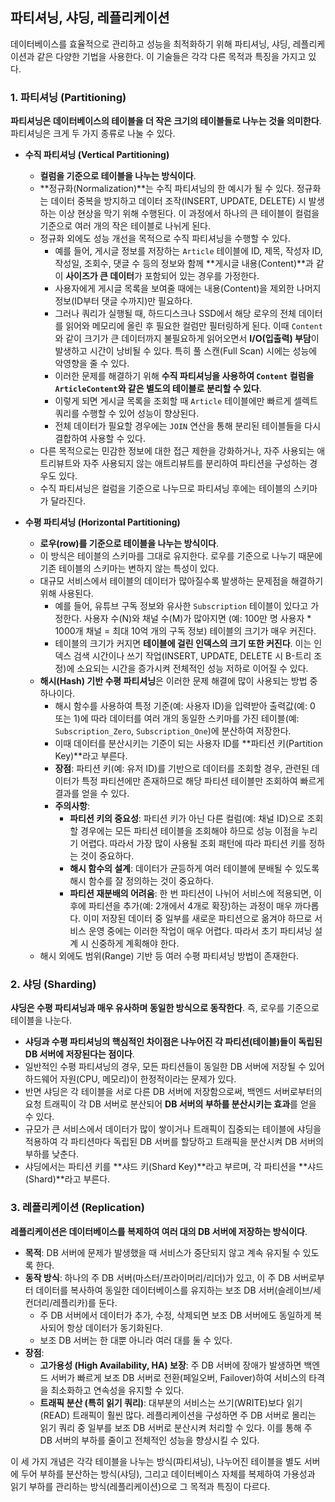 ## 파티셔닝, 샤딩, 레플리케이션

데이터베이스를 효율적으로 관리하고 성능을 최적화하기 위해 파티셔닝, 샤딩, 레플리케이션과 같은 다양한 기법을 사용한다. 이 기술들은 각각 다른 목적과 특징을 가지고 있다.

### 1. 파티셔닝 (Partitioning)

**파티셔닝은 데이터베이스의 테이블을 더 작은 크기의 테이블들로 나누는 것을 의미한다**. 파티셔닝은 크게 두 가지 종류로 나눌 수 있다.

- **수직 파티셔닝 (Vertical Partitioning)**

  - **컬럼을 기준으로 테이블을 나누는 방식이다**.
  - **정규화(Normalization)**는 수직 파티셔닝의 한 예시가 될 수 있다. 정규화는 데이터 중복을 방지하고 데이터 조작(INSERT, UPDATE, DELETE) 시 발생하는 이상 현상을 막기 위해 수행된다. 이 과정에서 하나의 큰 테이블이 컬럼을 기준으로 여러 개의 작은 테이블로 나뉘게 된다.
  - 정규화 외에도 성능 개선을 목적으로 수직 파티셔닝을 수행할 수 있다.
    - 예를 들어, 게시글 정보를 저장하는 `Article` 테이블에 ID, 제목, 작성자 ID, 작성일, 조회수, 댓글 수 등의 정보와 함께 **게시글 내용(Content)**과 같이 **사이즈가 큰 데이터**가 포함되어 있는 경우를 가정한다.
    - 사용자에게 게시글 목록을 보여줄 때에는 내용(Content)을 제외한 나머지 정보(ID부터 댓글 수까지)만 필요하다.
    - 그러나 쿼리가 실행될 때, 하드디스크나 SSD에서 해당 로우의 전체 데이터를 읽어와 메모리에 올린 후 필요한 컬럼만 필터링하게 된다. 이때 `Content`와 같이 크기가 큰 데이터까지 불필요하게 읽어오면서 **I/O(입출력) 부담**이 발생하고 시간이 낭비될 수 있다. 특히 풀 스캔(Full Scan) 시에는 성능에 악영향을 줄 수 있다.
    - 이러한 문제를 해결하기 위해 **수직 파티셔닝을 사용하여 `Content` 컬럼을 `ArticleContent`와 같은 별도의 테이블로 분리할 수 있다**.
    - 이렇게 되면 게시글 목록을 조회할 때 `Article` 테이블에만 빠르게 셀렉트 쿼리를 수행할 수 있어 성능이 향상된다.
    - 전체 데이터가 필요할 경우에는 `JOIN` 연산을 통해 분리된 테이블들을 다시 결합하여 사용할 수 있다.
  - 다른 목적으로는 민감한 정보에 대한 접근 제한을 강화하거나, 자주 사용되는 애트리뷰트와 자주 사용되지 않는 애트리뷰트를 분리하여 파티션을 구성하는 경우도 있다.
  - 수직 파티셔닝은 컬럼을 기준으로 나누므로 파티셔닝 후에는 테이블의 스키마가 달라진다.

- **수평 파티셔닝 (Horizontal Partitioning)**
  - **로우(row)를 기준으로 테이블을 나누는 방식이다**.
  - 이 방식은 테이블의 스키마를 그대로 유지한다. 로우를 기준으로 나누기 때문에 기존 테이블의 스키마는 변하지 않는 특성이 있다.
  - 대규모 서비스에서 테이블의 데이터가 많아질수록 발생하는 문제점을 해결하기 위해 사용된다.
    - 예를 들어, 유튜브 구독 정보와 유사한 `Subscription` 테이블이 있다고 가정한다. 사용자 수(N)와 채널 수(M)가 많아지면 (예: 100만 명 사용자 \* 1000개 채널 = 최대 10억 개의 구독 정보) 테이블의 크기가 매우 커진다.
    - 테이블의 크기가 커지면 **테이블에 걸린 인덱스의 크기 또한 커진다**. 이는 인덱스 검색 시간이나 쓰기 작업(INSERT, UPDATE, DELETE 시 B-트리 조정)에 소요되는 시간을 증가시켜 전체적인 성능 저하로 이어질 수 있다.
  - **해시(Hash) 기반 수평 파티셔닝**은 이러한 문제 해결에 많이 사용되는 방법 중 하나이다.
    - 해시 함수를 사용하여 특정 기준(예: 사용자 ID)을 입력받아 출력값(예: 0 또는 1)에 따라 데이터를 여러 개의 동일한 스키마를 가진 테이블(예: `Subscription_Zero`, `Subscription_One`)에 분산하여 저장한다.
    - 이때 데이터를 분산시키는 기준이 되는 사용자 ID를 **파티션 키(Partition Key)**라고 부른다.
    - **장점**: 파티션 키(예: 유저 ID)를 기반으로 데이터를 조회할 경우, 관련된 데이터가 특정 파티션에만 존재하므로 해당 파티션 테이블만 조회하여 빠르게 결과를 얻을 수 있다.
    - **주의사항**:
      - **파티션 키의 중요성**: 파티션 키가 아닌 다른 컬럼(예: 채널 ID)으로 조회할 경우에는 모든 파티션 테이블을 조회해야 하므로 성능 이점을 누리기 어렵다. 따라서 가장 많이 사용될 조회 패턴에 따라 파티션 키를 정하는 것이 중요하다.
      - **해시 함수의 설계**: 데이터가 균등하게 여러 테이블에 분배될 수 있도록 해시 함수를 잘 정의하는 것이 중요하다.
      - **파티션 재분배의 어려움**: 한 번 파티션이 나뉘어 서비스에 적용되면, 이후에 파티션을 추가(예: 2개에서 4개로 확장)하는 과정이 매우 까다롭다. 이미 저장된 데이터 중 일부를 새로운 파티션으로 옮겨야 하므로 서비스 운영 중에는 이러한 작업이 매우 어렵다. 따라서 초기 파티셔닝 설계 시 신중하게 계획해야 한다.
  - 해시 외에도 범위(Range) 기반 등 여러 수평 파티셔닝 방법이 존재한다.

### 2. 샤딩 (Sharding)

**샤딩은 수평 파티셔닝과 매우 유사하며 동일한 방식으로 동작한다**. 즉, 로우를 기준으로 테이블을 나눈다.

- **샤딩과 수평 파티셔닝의 핵심적인 차이점은 나누어진 각 파티션(테이블)들이 독립된 DB 서버에 저장된다는 점이다**.
- 일반적인 수평 파티셔닝의 경우, 모든 파티션들이 동일한 DB 서버에 저장될 수 있어 하드웨어 자원(CPU, 메모리)이 한정적이라는 문제가 있다.
- 반면 샤딩은 각 테이블을 서로 다른 DB 서버에 저장함으로써, 백엔드 서버로부터의 요청 트래픽이 각 DB 서버로 분산되어 **DB 서버의 부하를 분산시키는 효과**를 얻을 수 있다.
- 규모가 큰 서비스에서 데이터가 많이 쌓이거나 트래픽이 집중되는 테이블에 샤딩을 적용하여 각 파티션마다 독립된 DB 서버를 할당하고 트래픽을 분산시켜 DB 서버의 부하를 낮춘다.
- 샤딩에서는 파티션 키를 **샤드 키(Shard Key)**라고 부르며, 각 파티션을 **샤드(Shard)**라고 부른다.

### 3. 레플리케이션 (Replication)

**레플리케이션은 데이터베이스를 복제하여 여러 대의 DB 서버에 저장하는 방식이다**.

- **목적**: DB 서버에 문제가 발생했을 때 서비스가 중단되지 않고 계속 유지될 수 있도록 한다.
- **동작 방식**: 하나의 주 DB 서버(마스터/프라이머리/리더)가 있고, 이 주 DB 서버로부터 데이터를 복사하여 동일한 데이터베이스를 유지하는 보조 DB 서버(슬레이브/세컨더리/레플리카)를 둔다.
  - 주 DB 서버에서 데이터가 추가, 수정, 삭제되면 보조 DB 서버에도 동일하게 복사되어 항상 데이터가 동기화된다.
  - 보조 DB 서버는 한 대뿐 아니라 여러 대를 둘 수 있다.
- **장점**:
  - **고가용성 (High Availability, HA) 보장**: 주 DB 서버에 장애가 발생하면 백엔드 서버가 빠르게 보조 DB 서버로 전환(페일오버, Failover)하여 서비스의 타격을 최소화하고 연속성을 유지할 수 있다.
  - **트래픽 분산 (특히 읽기 쿼리)**: 대부분의 서비스는 쓰기(WRITE)보다 읽기(READ) 트래픽이 훨씬 많다. 레플리케이션을 구성하면 주 DB 서버로 몰리는 읽기 쿼리 중 일부를 보조 DB 서버로 분산시켜 처리할 수 있다. 이를 통해 주 DB 서버의 부하를 줄이고 전체적인 성능을 향상시킬 수 있다.

이 세 가지 개념은 각각 테이블을 나누는 방식(파티셔닝), 나누어진 테이블을 별도 서버에 두어 부하를 분산하는 방식(샤딩), 그리고 데이터베이스 자체를 복제하여 가용성과 읽기 부하를 관리하는 방식(레플리케이션)으로 그 목적과 특징이 다르다.
